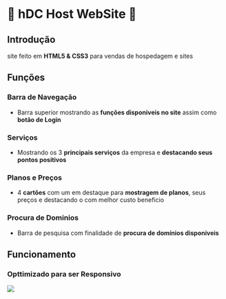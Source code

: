# 🌆 hDC Host WebSite 🌆
## Introdução
site feito em **HTML5 & CSS3** para vendas de hospedagem e sites
## Funções
### Barra de Navegação
- Barra superior mostrando as **funções disponiveis no site** assim como **botão de Login**
### Serviços
- Mostrando os 3 **principais serviços** da empresa e **destacando seus pontos positivos**
### Planos e Preços
- 4 **cartões** com um em destaque para **mostragem de planos**, seus preços e destacando o com melhor custo beneficio
### Procura de Dominios
- Barra de pesquisa com finalidade de **procura de domínios disponiveis**

## Funcionamento
### Opttimizado para ser **Responsivo**
<img src="img/2023-12-12-19-22-20.gif" />
